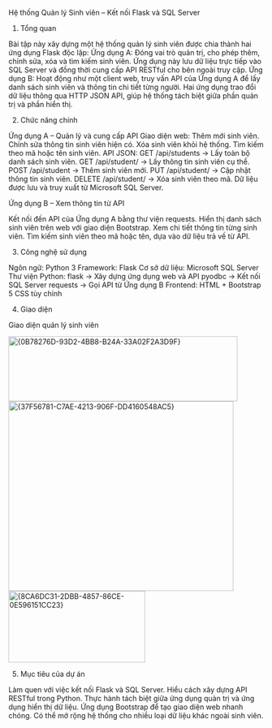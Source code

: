 Hệ thống Quản lý Sinh viên – Kết nối Flask và SQL Server
1. Tổng quan

Bài tập này xây dựng một hệ thống quản lý sinh viên được chia thành hai ứng dụng Flask độc lập:
Ứng dụng A: Đóng vai trò quản trị, cho phép thêm, chỉnh sửa, xóa và tìm kiếm sinh viên. Ứng dụng này lưu dữ liệu trực tiếp vào SQL Server và đồng thời cung cấp API RESTful cho bên ngoài truy cập.
Ứng dụng B: Hoạt động như một client web, truy vấn API của Ứng dụng A để lấy danh sách sinh viên và thông tin chi tiết từng người.
Hai ứng dụng trao đổi dữ liệu thông qua HTTP JSON API, giúp hệ thống tách biệt giữa phần quản trị và phần hiển thị.

2. Chức năng chính

Ứng dụng A – Quản lý và cung cấp API
Giao diện web:
Thêm mới sinh viên.
Chỉnh sửa thông tin sinh viên hiện có.
Xóa sinh viên khỏi hệ thống.
Tìm kiếm theo mã hoặc tên sinh viên.
API JSON:
GET /api/students → Lấy toàn bộ danh sách sinh viên.
GET /api/student/<id> → Lấy thông tin sinh viên cụ thể.
POST /api/student → Thêm sinh viên mới.
PUT /api/student/<id> → Cập nhật thông tin sinh viên.
DELETE /api/student/<id> → Xóa sinh viên theo mã.
Dữ liệu được lưu và truy xuất từ Microsoft SQL Server.

Ứng dụng B – Xem thông tin từ API

Kết nối đến API của Ứng dụng A bằng thư viện requests.
Hiển thị danh sách sinh viên trên web với giao diện Bootstrap.
Xem chi tiết thông tin từng sinh viên.
Tìm kiếm sinh viên theo mã hoặc tên, dựa vào dữ liệu trả về từ API.

3. Công nghệ sử dụng

Ngôn ngữ: Python 3
Framework: Flask
Cơ sở dữ liệu: Microsoft SQL Server
Thư viện Python:
flask → Xây dựng ứng dụng web và API
pyodbc → Kết nối SQL Server
requests → Gọi API từ Ứng dụng B
Frontend:
HTML + Bootstrap 5
CSS tùy chỉnh

4. Giao diện

Giao diện quản lý sinh viên

<img width="451" height="128" alt="{0B78276D-93D2-4BB8-B24A-33A02F2A3D9F}" src="https://github.com/user-attachments/assets/b00a5e86-2fe0-4439-99d8-a9dfa4111423" />

<img width="443" height="374" alt="{37F56781-C7AE-4213-906F-DD4160548AC5}" src="https://github.com/user-attachments/assets/5c21992b-449b-4650-8c14-fc9fa6870cb7" />

<img width="269" height="141" alt="{8CA6DC31-2DBB-4857-86CE-0E596151CC23}" src="https://github.com/user-attachments/assets/3d37ca7e-1436-41a2-90c1-2b9e5ed97ff4" />

5. Mục tiêu của dự án


Làm quen với việc kết nối Flask và SQL Server.
Hiểu cách xây dựng API RESTful trong Python.
Thực hành tách biệt giữa ứng dụng quản trị và ứng dụng hiển thị dữ liệu.
Ứng dụng Bootstrap để tạo giao diện web nhanh chóng.
Có thể mở rộng hệ thống cho nhiều loại dữ liệu khác ngoài sinh viên.
